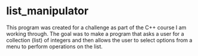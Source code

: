 # list_manipulator

This program was created for a challenge as part of the C++ course I am working through. The goal was to make a program that asks a user for a collection (list) of 
integers and then allows the user to select options from a menu to perform operations on the list.
